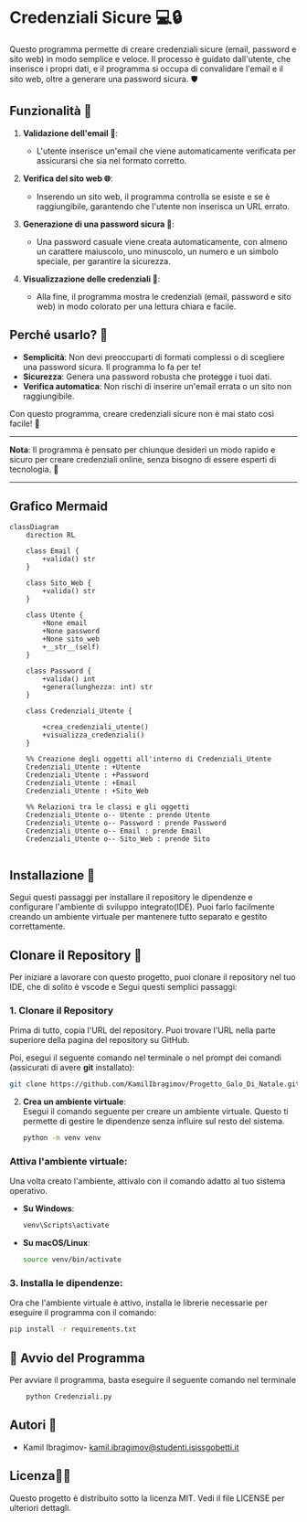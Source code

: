 # Credenziali Sicure 💻🔒

Questo programma permette di creare credenziali sicure (email, password e sito web) in modo semplice e veloce. Il processo è guidato dall'utente, che inserisce i propri dati, e il programma si occupa di convalidare l'email e il sito web, oltre a generare una password sicura. 🛡️

## Funzionalità 🌟

1. **Validazione dell'email 📧**: 
   - L'utente inserisce un'email che viene automaticamente verificata per assicurarsi che sia nel formato corretto.
  
2. **Verifica del sito web 🌐**: 
   - Inserendo un sito web, il programma controlla se esiste e se è raggiungibile, garantendo che l'utente non inserisca un URL errato.

3. **Generazione di una password sicura 🔑**: 
   - Una password casuale viene creata automaticamente, con almeno un carattere maiuscolo, uno minuscolo, un numero e un simbolo speciale, per garantire la sicurezza.

4. **Visualizzazione delle credenziali 🎉**: 
   - Alla fine, il programma mostra le credenziali (email, password e sito web) in modo colorato per una lettura chiara e facile.

## Perché usarlo? 🤔

- **Semplicità**: Non devi preoccuparti di formati complessi o di scegliere una password sicura. Il programma lo fa per te!
- **Sicurezza**: Genera una password robusta che protegge i tuoi dati.
- **Verifica automatica**: Non rischi di inserire un'email errata o un sito non raggiungibile.

Con questo programma, creare credenziali sicure non è mai stato così facile! 🎯

---

**Nota**: Il programma è pensato per chiunque desideri un modo rapido e sicuro per creare credenziali online, senza bisogno di essere esperti di tecnologia. 🚀

---

##      Grafico      Mermaid
```mermaid           
classDiagram
    direction RL

    class Email {
        +valida() str
    }

    class Sito_Web {
        +valida() str
    }

    class Utente {
        +None email
        +None password
        +None sito_web
        +__str__(self)
    }

    class Password {
        +valida() int
        +genera(lunghezza: int) str
    }

    class Credenziali_Utente {
        
        +crea_credenziali_utente()
        +visualizza_credenziali()
    }
    
    %% Creazione degli oggetti all'interno di Credenziali_Utente
    Credenziali_Utente : +Utente
    Credenziali_Utente : +Password
    Credenziali_Utente : +Email
    Credenziali_Utente : +Sito_Web

    %% Relazioni tra le classi e gli oggetti
    Credenziali_Utente o-- Utente : prende Utente
    Credenziali_Utente o-- Password : prende Password
    Credenziali_Utente o-- Email : prende Email
    Credenziali_Utente o-- Sito_Web : prende Sito
    

```
## Installazione 🔧

Segui questi passaggi per installare il repository le dipendenze e configurare l'ambiente di sviluppo integrato(IDE). Puoi farlo facilmente creando un ambiente virtuale per mantenere tutto separato e gestito correttamente.
## Clonare il Repository 🚀

Per iniziare a lavorare con questo progetto, puoi clonare il repository nel tuo IDE, che di solito è vscode e Segui questi semplici passaggi:

### 1. Clonare il Repository

Prima di tutto, copia l'URL del repository. Puoi trovare l'URL nella parte superiore della pagina del repository su GitHub. 

Poi, esegui il seguente comando nel terminale o nel prompt dei comandi (assicurati di avere **git** installato):

```bash
git clone https://github.com/KamilIbragimov/Progetto_Galo_Di_Natale.git
```


2. **Crea un ambiente virtuale**:  
   Esegui il comando seguente per creare un ambiente virtuale. Questo ti permette di gestire le dipendenze senza influire sul resto del sistema.
   ```bash
   python -m venv venv
### Attiva l'ambiente virtuale:

Una volta creato l'ambiente, attivalo con il comando adatto al tuo sistema operativo.

- **Su Windows**:
    ```bash
    venv\Scripts\activate
    ```

- **Su macOS/Linux**:
    ```bash
    source venv/bin/activate
    ```
### 3. Installa le dipendenze:
Ora che l'ambiente virtuale è attivo, installa le librerie necessarie per eseguire il programma con il comando:

```bash
pip install -r requirements.txt
```
## 🚀 Avvio del Programma
Per avviare il programma, basta eseguire il seguente comando nel terminale
```bash
    python Credenziali.py                          
```

## Autori 🦹
- Kamil Ibragimov- kamil.ibragimov@studenti.isissgobetti.it

## Licenza👮‍♂️
Questo progetto è distribuito sotto la licenza MIT. Vedi il file LICENSE per ulteriori dettagli.
